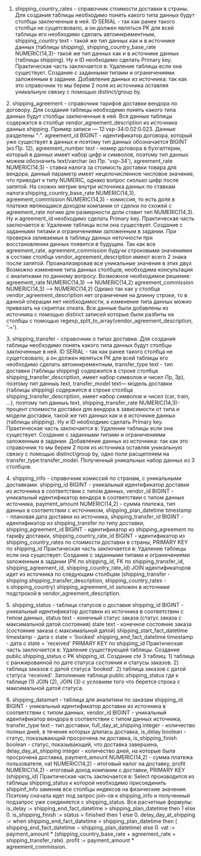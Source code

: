 1. shipping_country_rates - справочник стоимости доставки в страны.
Для создания таблицы необходимо понять какого типа данных будут столбцы заключенные в ней.
  ID SERIAL - так как ранее такого столбца не сущетсвовало, а он должен являться PK для всей таблицы его необходимо сделать автоинкрементным,
  shipping_country text - такой же тип данных как и в источнике данных (таблицы shipping),
  shipping_country_base_rate NUMERIC(14,3)- такой же тип данных как и в источнике данных (таблицы shipping).
Ну и ID необходимо сделать Primary key.
Практическая часть заключается в:
Удаление таблицы если она существует.
Создание с заданными типами и ограничениями заложенным в задании.
Добавление данных из источника: так как это справочник то мы берем 2 поля из источника оставляя уникальную связку с помощью distinct/group by.
<p>
2. shipping_agreement - справочник тарифов доставки вендора по договору.
Для создания таблицы необходимо понять какого типа данных будут столбцы заключенные в ней. Вся данные таблицы содержатся в столбце 
vendor_agreement_description из источника данных shipping. Пример записи — 12:vsp-34:0.02:0.023. Данные разделены ":".
  agreement_id BIGINT - идентификатор договора, который уже существует в данных и поэтому тип данных обозначается BIGINT (из Пр. 12),
  agreement_number text - номер договора в бухгалтерии, который в данных имеет набор цифр и символов, поэтому тип данных можем обозначить text/varchar (из Пр. 'vsp-34'),
  agreement_rate NUMERIC(14,3) -  ставка налога за стоимость доставки товара для вендора, данный параметр имеет нецелочисленное числовое значение, 
что приводит к типу NUMERIC, однако вопрос сколько цифр после запятой. На схожих метрик внутри источника данных по ставкам налога:shipping_country_base_rate NUMERIC(14,3),
agreement_commission NUMERIC(14,3) - комиссия, то есть доля в платеже являющаяся доходом компании от сделки по схожей с agreement_rate логике для размерности доли ставит тип NUMERIC(14,3).
Ну и agreement_id необходимо сделать Primary key.
Практическая часть заключается в:
Удаление таблицы если она существует.
Создание с заданными типами и ограничениями заложенным в задании.
При проверка заливаемых в таблицу данных неточности при восстановлении данных появится в будущем. Так как все  agreement_rate, agreement_commission будучи строковыми значениями
в составе столбца vendor_agreement_description  имеют всего 2 знака после запятой. Проанализировав все уникальные значения в этих двух 
Возможно изменение типа данных столбцов, необходима консультация с аналитками по данному вопросу. Возможное необходимое решение:
agreement_rate NUMERIC(14,3) --> NUMERIC(14,2) 
agreement_commission NUMERIC(14,3) --> NUMERIC(14,2)  
Однако так как у столбца vendor_agreement_description нет ограничения на длинну строки, то в данной операции нет необходимости, а изменение типа данных можно привязать на скриптах отката.
Все данные были добавлены из источника с помощью distinct записей которые были разбиты на столбцы с помощью regexp_split_to_array(vendor_agreement_description, ':+').
<p>
3. shipping_transfer - справочник о типах доставки.
Для создания таблицы необходимо понять какого типа данных будут столбцы заключенные в ней.
  ID SERIAL - так как ранее такого столбца не сущетсвовало, а он должен являться PK для всей таблицы его необходимо сделать автоинкрементным,
  transfer_type text - тип доставки (таблицы shipping) содержится в строке столбца shipping_transfer_description, имеет набор символов и чисел (1p, 3p), поэтому тип данныъ text,
  transfer_model text— модель доставки (таблицы shipping) содержится в строке столбца shipping_transfer_description, имеет набор символов и чисел (car, train, ...), поэтому тип данныъ text,
  shipping_transfer_rate NUMERIC(14,3)- процент стоимости доставки для вендора в зависимости от типа и модели доставки, такой же тип данных как и в источнике данных (таблицы shipping).
Ну и ID необходимо сделать Primary key.
Практическая часть заключается в:
Удаление таблицы если она существует.
Создание с заданными типами и ограничениями заложенным в задании.
Добавление данных из источника: так как это справочник то мы берем 2 поля из источника оставляя уникальную связку с помощью distinct/group by, одно поле расщепляем на transfer_type:transfer_model.
Полученный уникальных набор данных из 3 столбцов.
<p>
4. shipping_info - справочник комиссий по странам, с уникальными доставками.
  shipping_id BIGINT - уникальный идентификатор доставки из источника в соответствии с типом данных,
  vendor_id BIGINT - уникальный идентификатор вендора в соответствии с типом данных источника,
  payment_amount NUMERIC(14,2) - сумма платежа, тип данных в соответствии с источником,
  shipping_plan_datetime timestamp - плановая дата доставки из источника,
  shipping_transfer_id BIGINT - идентификатор из shipping_transfer по типу доставки,
  shipping_agreement_id BIGINT - идентификатор из shipping_agreement по тарифу доставки,
  shipping_country_rate_id BIGINT - идентификатор из shipping_country_rates по стоимости доставки в страны,
  PRIMARY KEY  по shipping_id
Практическая часть заключается в:
Удаление таблицы если она существует.
Создание с заданными типами и ограничениями заложенным в задании (PK по shipping_id, FK по shipping_transfer_id, 
shipping_agreement_id, shipping_country_rate_id)
JOIN идентификаторов идет из источника по следующим столбцам (shipping_transfer - shipping.shipping_transfer_description,
shipping_country_rates - s.shipping_country)
shipping_agreement_id заложен в источнике подстрокой в vendor_agreement_description.
<p>
5. shipping_status - таблица статусов о доставке
  shipping_id BIGINT - уникальный идентификатор доставки из источника в соответствии с типом данных,
  status text - конечный статус заказа (статус заказа с максимальной датой состояния)
  state text - конечное состояние заказа (состояние заказа с максимальной датой)
  shipping_start_fact_datetime timestamp - дата с state = 'booked'
  shipping_end_fact_datetime timestamp - дата с state = 'received'
  PRIMARY KEY  по shipping_id
Практическая часть заключается в:
Удаление существующей таблицы.
Создание public.shipping_status с PK shipping_id.
Создание cte 3 таблиц: 1) таблица с ранжированной по дате статуса состояния и статусы заказов. 
2) таблица заказов с датой статуса 'booked'.
2) таблица заказов с датой статуса 'received'.
Заполнение таблица public.shipping_status где к таблице (1) JOIN (2), JOIN (3) 
с условием того что берется строка с максимальной датой статуса.
<p>
6. shipping_datamart - таблица для аналитики по заказам
  shipping_id BIGINT - уникальный идентификатор доставки из источника в соответствии с типом данных,
  vendor_id BIGINT - уникальный идентификатор вендора в соответствии с типом данных источника,
  transfer_type text - тип доставки,
  full_day_at_shipping  integer - количество полных дней, в течение которых длилась доставка,
  is_delay boolean - статус, показывающий просрочена ли доставка,
  is_shipping_finish boolean -  статус, показывающий, что доставка завершена,
  delay_day_at_shipping  integer - количество дней, на которые была просрочена доставка,
  payment_amount  NUMERIC(14,2) - сумма платежа пользователя,
  vat NUMERIC(14,2) - итоговый налог на доставку,
  profit NUMERIC(14,2) -  итоговый доход компании с доставки,
  PRIMARY KEY (shipping_id)
Практическая часть заключается в:
Select производится из таблицы shipping_status к которой необходимо присоединить shippinf_info заменив все столбцы
индексов на физические значения. Поэтому сначала идет под запрос join-ов к shipping_info и полученный подзапрос уже
соединяется с shipping_status. Все расчетные формулы: 
  is_delay := shipping_end_fact_datetime > shipping_plan_datetime then 1 else 0.
  is_shipping_finish  := status = finished then 1 else 0.
  delay_day_at_shipping  := when shipping_end_fact_datetime > shipping_plan_datetime then (
    shipping_end_fact_datetime − shipping_plan_datetime) else 0.
  vat := payment_amount * (shipping_country_base_rate + agreement_rate + shipping_transfer_rate).
  profit := payment_amount * agreement_commission.


